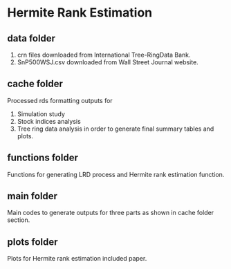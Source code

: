 # Hermite Rank Estimation
## data folder 
1) crn files downloaded from International Tree-RingData Bank.
2) SnP500WSJ.csv downloaded from Wall Street Journal website.

## cache folder
Processed rds formatting outputs for 
1) Simulation study 
2) Stock indices analysis
3) Tree ring data analysis
in order to generate final summary tables and plots.

## functions folder
Functions for generating LRD process and Hermite rank estimation function.

## main folder
Main codes to generate outputs for three parts as shown in cache folder section.

## plots folder
Plots for Hermite rank estimation included paper.
